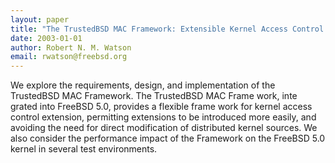 ```yaml
---
layout: paper
title: "The TrustedBSD MAC Framework: Extensible Kernel Access Control for FreeBSD 5.0"
date: 2003-01-01
author: Robert N. M. Watson
email: rwatson@freebsd.org
---
```

We explore the requirements, design, and implementation of the TrustedBSD MAC Framework. The TrustedBSD MAC Frame work, inte grated into FreeBSD 5.0, provides a flexible frame work for kernel access control extension, permitting extensions to be introduced more easily, and avoiding the need for direct modification of distributed kernel sources. We also consider the performance impact of the Framework on the FreeBSD 5.0 kernel in several test environments.
